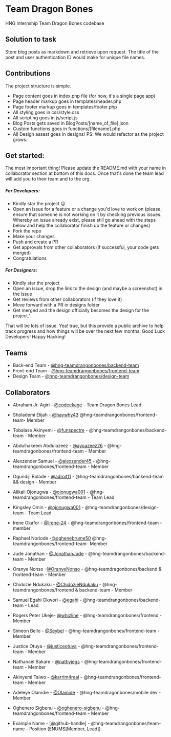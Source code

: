 # Team Dragon Bones

HNG Internship Team Dragon Bones codebase

## Solution to task

Store blog posts as markdown and retrieve upon request. The title of the post and user authentication ID would make for unique file names.

## Contributions

The project structure is simple.
- Page content goes in index.php file (for now, it's a single page app)
- Page header markup goes in templates/header.php
- Page footer markup goes in templates/footer.php
- All styling goes in css/style.css
- All scripting goes in js/script.js 
- Blog Posts gets saved in BlogPosts/[name_of_file].json
- Custom functions goes in functions/[filename].php<br/>
- All Design assest goes in designs/
PS: We would refactor as the project grows.

## Get started:

The most important thing! Please update the README.md with your name in collaborator section at bottom of this docs. Once that's done the team lead will add you to their team and to the org.

##### For Developers:

- Kindly star the project :wink:
- Open an issue for a feature or a change you'd love to work on (please, ensure that someone is not working on it by checking previous issues. Whereby an issue already exist, please still go ahead with the steps below and help the collaborator finish up the feature or changes)
- Fork the repo
- Make your changes
- Push and create a PR
- Get approvals from other collaborators (if successful, your code gets merged)
- Congratulations

##### For Designers:

- Kindly star the project
- Open an issue, drop the link to the design (and maybe a screenshot) in the issue
- Get reviews from other collaborators (if they love it)
- Move forward with a PR in designs folder
- Get merged and the design officially becomes the design for the project.'

That will be lots of issue. Yea! true, but this provide a public archive to help track progress and how things will be over the next few months. Good Luck Developers! Happy Hacking!

## Teams

- Back-end Team - [@hng-teamdrangonbones/backend-team](https://github.com/orgs/hng-teamdrangonbones/teams/backend-team)
- Front-end Team - [@hng-teamdrangonbones/frontend-team](https://github.com/orgs/hng-teamdrangonbones/teams/frontend-team)
- Design Team - [@hng-teamdrangonbones/design-team](https://github.com/orgs/hng-teamdrangonbones/teams/design-team)

## Collaborators

- Abraham Jr. Agiri - [@codeekage](https://github.com/codeekage) - Team Dragon Bones Lead
- Sholademi Elijah - [@haywhy43](https://github.com/haywhy43) @hng-teamdrangonbones/frontend-team- Member
- Tobalase Akinyemi - [@funspectre](https://github.com/funspectre) - @hng-teamdrangonbones/backend-team - Member
- Abdulhakeem Abdulazeez - [@ayoazeez26](https://www.github.com/Ayoazeez26) - @hng-teamdragonbones/frontend-team - Member
- Alexzender Samuel - [@alexzender45](https://github.com/alexzender45) - @hng-teamdrangonbones/frontend-team - Member
- Ogundiji Bolade - [@adroit11](https://github.com/adroit11) - @hng-teamdrangonbones/backend-team && design - Member
- Alikali Ojonugwa - [@ojonugwa001](https://github.com/ojonugwa001) - @hng-teamdrangonbones/frontend-team - Team Lead
- Kingsley Omin - [@ojonugwa001](https://github.com/ojonugwa001) - @hng-teamdrangonbones/design-team - Team Lead
- Irene Okafor - [@Irene-24](https://github.com/Irene-24) -  @hng-teamdrangonbones/frontend-team - member
- Raphael Noriode -[@oghenebrume50](https://github.com/oghenebrume50) @hng-teamdrangonbones/frontend-team- Member
- Jude Jonathan - [@JonathanJude](https://github.com/JonathanJude) - @hng-teamdrangonbones/backend-team - Member
- Oranye Nonso -[@OranyeNonso](https://github.com/OranyeNonso) - @hng-teamdragonbones/backend & frontend-team - Member
- Chidozie Ndukaku - [@ChidozieNdukaku](https://github.com/ChidozieNdukaku) - @hng-teamdrangonbones/frontend & backend-team - Member
- Samuel Egahi Okwori - [@egahi](https://github.com/egahi) - @hng-teamdrangonbones/backend-team - Lead
- Rogers Peter Ukeje- [@whizline](https://github.com/whizline) - @hng-teamdrangonbones/frontend -  Member
- Simeon Bello - [@Seybel](https://github.com/Seybel) - @hng-teamdrangonbones/frontend-team - Member
- Justice Otuya - [@justiceotuya](https://github.com/justiceotuya) - @hng-teamdrangonbones/frontend-team - Member
- Nathanael Bakare - [@nathyjegs](https://github.com/nathyjegs) - @hng-teamdrangonbones/frontend-team - Member
- Akinyemi Taiwo   - [@karrim4real](https://github.com/karrim-real) - @hng-teamdrangonbones/frontend-team - Member
- Adeleye Olamdie - [@Olamide](https://github.com/larmie56) - @hng-teamdragonbones/mobile dev - Member  
- Oghenero Sigbenu - [@oghenero-sigbenu](https://github.com/Oghenero-Sigbenu) - @hng-teamdrangonbones/frontend-team - Member

- Example Name - [@github-handle] - @hng-teamdrangonbones/team-name - Position (ENUMS[Member, Lead])
